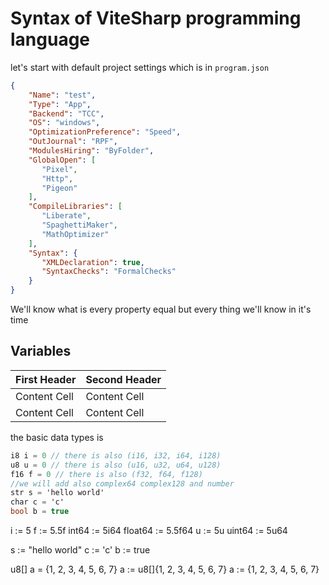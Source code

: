 # Syntax of ViteSharp programming language

let's start with default project settings which is in `program.json`
```json
{
    "Name": "test",
    "Type": "App",
    "Backend": "TCC",
    "OS": "windows",
    "OptimizationPreference": "Speed",
    "OutJournal": "RPF",
    "ModulesHiring": "ByFolder",
    "GlobalOpen": [
       "Pixel",
       "Http",
       "Pigeon"
    ],
    "CompileLibraries": [
       "Liberate",
       "SpaghettiMaker",
       "MathOptimizer"
    ],
    "Syntax": {
       "XMLDeclaration": true,
       "SyntaxChecks": "FormalChecks"
    }
}
```
We'll know what is every property equal but every thing we'll know in it's time

## Variables

| First Header  | Second Header |
| ------------- | ------------- |
| Content Cell  | Content Cell  |
| Content Cell  | Content Cell  |


the basic data types is
```vs
i8 i = 0 // there is also (i16, i32, i64, i128)
u8 u = 0 // there is also (u16, u32, u64, u128)
f16 f = 0 // there is also (f32, f64, f128)
//we will add also complex64 complex128 and number
str s = 'hello world'
char c = 'c'
bool b = true
```




i := 5
f := 5.5f
int64 := 5i64
float64 := 5.5f64
u := 5u
uint64 := 5u64

s := "hello world"
c := 'c'
b := true


u8[] a = {1, 2, 3, 4, 5, 6, 7}
a := u8[]{1, 2, 3, 4, 5, 6, 7}
a := {1, 2, 3, 4, 5, 6, 7}
```